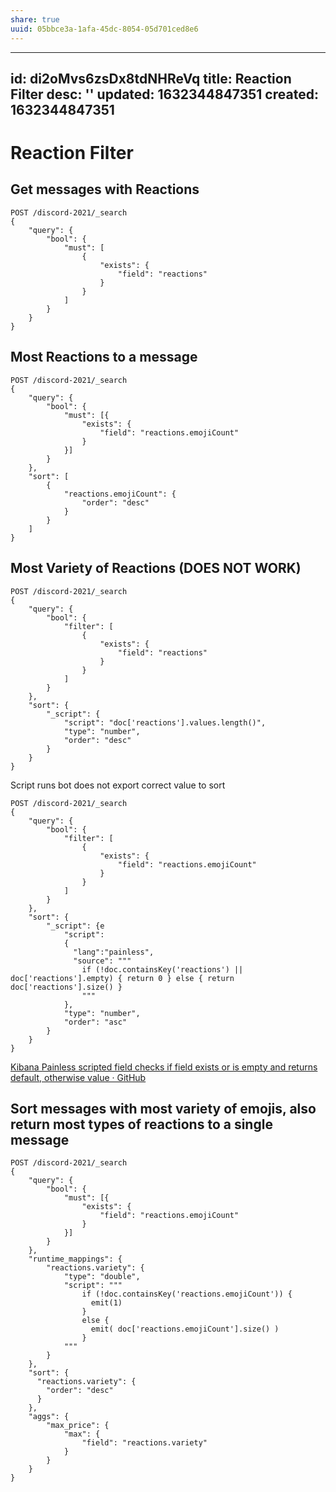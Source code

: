 ```yaml
---
share: true
uuid: 05bbce3a-1afa-45dc-8054-05d701ced8e6
---
```

---
id: di2oMvs6zsDx8tdNHReVq
title: Reaction Filter
desc: ''
updated: 1632344847351
created: 1632344847351
---

# Reaction Filter

## Get messages with Reactions

```
POST /discord-2021/_search
{
    "query": {
        "bool": {
            "must": [
                {
                    "exists": {
                        "field": "reactions"
                    }
                }
            ]
        }
    }
}
```

## Most Reactions to a message

```
POST /discord-2021/_search
{
    "query": {
        "bool": {
            "must": [{
                "exists": {
                    "field": "reactions.emojiCount"
                }
            }]
        }
    },
    "sort": [
        {
            "reactions.emojiCount": {
                "order": "desc"
            }
        }
    ]
}
```

## Most Variety of Reactions (DOES NOT WORK)

```
POST /discord-2021/_search
{
    "query": {
        "bool": {
            "filter": [
                {
                    "exists": {
                        "field": "reactions"
                    }
                }
            ]
        }
    },
    "sort": {
        "_script": {
            "script": "doc['reactions'].values.length()",
            "type": "number",
            "order": "desc"
        }
    }
}
```

Script runs bot does not export correct value to sort
```
POST /discord-2021/_search
{
    "query": {
        "bool": {
            "filter": [
                {
                    "exists": {
                        "field": "reactions.emojiCount"
                    }
                }
            ]
        }
    },
    "sort": {
        "_script": {e
            "script":
            {
              "lang":"painless",
              "source": """
                if (!doc.containsKey('reactions') || doc['reactions'].empty) { return 0 } else { return doc['reactions'].size() }
                """
            },
            "type": "number",
            "order": "asc"
        }
    }
}
```
[Kibana Painless scripted field checks if field exists or is empty and returns default, otherwise value · GitHub](https://gist.github.com/jclosure/8e103dee2f7e9491845a2c0bb64c6b7a)

## Sort messages with most variety of emojis, also return most types of reactions to a single message

```
POST /discord-2021/_search
{
    "query": {
        "bool": {
            "must": [{
                "exists": {
                    "field": "reactions.emojiCount"
                }
            }]
        }
    },
    "runtime_mappings": {
        "reactions.variety": {
            "type": "double",
            "script": """
                if (!doc.containsKey('reactions.emojiCount')) {
                  emit(1)
                }
                else {
                  emit( doc['reactions.emojiCount'].size() )
                }
            """
        }
    },
    "sort": {
      "reactions.variety": {
        "order": "desc"
      }
    },
    "aggs": {
        "max_price": {
            "max": {
                "field": "reactions.variety"
            }
        }
    }
}
```
